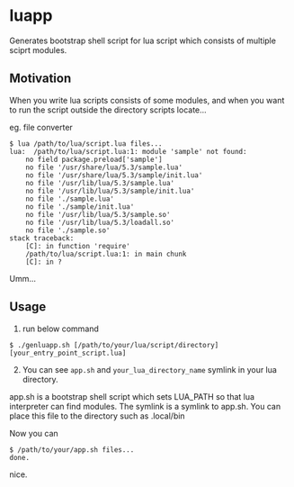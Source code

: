 # luapp
Generates bootstrap shell script for lua script which consists of multiple sciprt modules.

## Motivation
When you write lua scripts consists of some modules, and when you want to run the script outside the directory scripts locate...

eg. file converter
~~~
$ lua /path/to/lua/script.lua files...
lua:  /path/to/lua/script.lua:1: module 'sample' not found:
	no field package.preload['sample']
	no file '/usr/share/lua/5.3/sample.lua'
	no file '/usr/share/lua/5.3/sample/init.lua'
	no file '/usr/lib/lua/5.3/sample.lua'
	no file '/usr/lib/lua/5.3/sample/init.lua'
	no file './sample.lua'
	no file './sample/init.lua'
	no file '/usr/lib/lua/5.3/sample.so'
	no file '/usr/lib/lua/5.3/loadall.so'
	no file './sample.so'
stack traceback:
	[C]: in function 'require'
	/path/to/lua/script.lua:1: in main chunk
	[C]: in ?
~~~
Umm...

## Usage
1. run below command
~~~
$ ./genluapp.sh [/path/to/your/lua/script/directory] [your_entry_point_script.lua]
~~~

2. You can see `app.sh` and `your_lua_directory_name` symlink in your lua directory.

app.sh is a bootstrap shell script which sets LUA_PATH so that lua interpreter can find modules.
The symlink is a symlink to app.sh. You can place this file to the directory such as .local/bin

Now you can
~~~
$ /path/to/your/app.sh files...
done.
~~~
nice.
